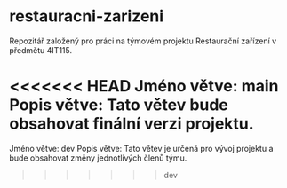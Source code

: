 # restauracni-zarizeni
Repozitář založený pro práci na týmovém projektu Restaurační zařízení v předmětu 4IT115.

<<<<<<< HEAD
Jméno větve: main
Popis větve: Tato větev bude obsahovat finální verzi projektu.
=======
Jméno větve: dev
Popis větve: Tato větev je určená pro vývoj projektu a bude obsahovat změny jednotlivých členů týmu.
>>>>>>> dev
